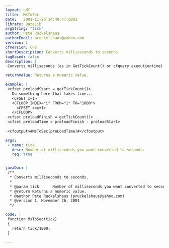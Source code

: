 ```yaml
---
layout: udf
title:  MsToSec
date:   2001-11-26T14:49:47.000Z
library: DateLib
argString: "tick"
author: Pete Ruckelshaus
authorEmail: pruckelshaus@yahoo.com
version: 1
cfVersion: CF5
shortDescription: Converts milliseconds to seconds.
tagBased: false
description: |
 Converts milliseconds (as in GetTickCount() or cfquery.executiontime) to seconds.  Simple but very useful.

returnValue: Returns a numeric value.

example: |
 <cfset preloadStart = getTickCount()>
   Do something here that takes time...
   <CFSET x=1>
   <CFLOOP INDEX="i" FROM="1" TO="1000">
     <CFSET x=x+1>
   </CFLOOP>
 <cfset preloadFinish = getTickCount()>
 <cfset preloadTime = preloadFinish - preloadStart>
 
 <cfoutput>#MsToSec(preLoadTime)#</cfoutput>

args:
 - name: tick
   desc: Number of milliseconds you want converted to seconds.
   req: true


javaDoc: |
 /**
  * Converts milliseconds to seconds.
  * 
  * @param tick      Number of milliseconds you want converted to seconds. 
  * @return Returns a numeric value. 
  * @author Pete Ruckelshaus (pruckelshaus@yahoo.com) 
  * @version 1, November 26, 2001 
  */

code: |
 function MsToSec(tick) 
 {
   return tick/1000;
 }

---
```


